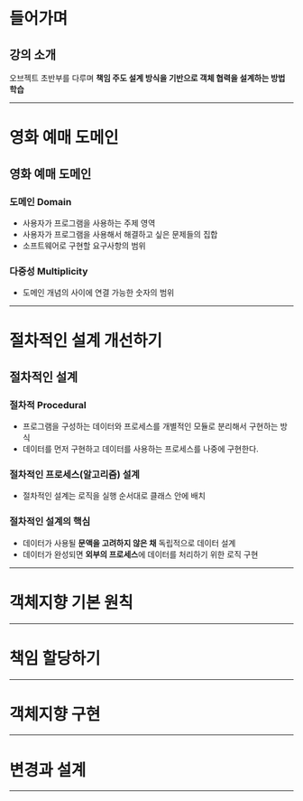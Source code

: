 # 들어가며

## 강의 소개

오브젝트 초반부를 다루며
**책임 주도 설계 방식을 기반으로 객체 협력을 설계하는 방법 학습**
****
# 영화 예매 도메인

## 영화 예매 도메인

### 도메인 Domain
- 사용자가 프로그램을 사용하는 주제 영역
- 사용자가 프로그램을 사용해서 해결하고 싶은 문제들의 집합
- 소프트웨어로 구현할 요구사항의 범위

### 다중성 Multiplicity
- 도메인 개념의 사이에 연결 가능한 숫자의 범위 
****
# 절차적인 설계 개선하기

## 절차적인 설계

### 절차적 Procedural
- 프로그램을 구성하는 데이터와 프로세스를 개별적인 모듈로 분리해서 구현하는 방식
- 데이터를 먼저 구현하고 데이터를 사용하는 프로세스를 나중에 구현한다.

### 절차적인 프로세스(알고리즘) 설계
- 절차적인 설계는 로직을 실행 순서대로 클래스 안에 배치

### 절차적인 설계의 핵심
- 데이터가 사용될 **문액을 고려하지 않은 채** 독립적으로 데이터 설계
- 데이터가 완성되면 **외부의 프로세스**에 데이터를 처리하기 위한 로직 구현
****
# 객체지향 기본 원칙
****
# 책임 할당하기
****
# 객체지향 구현
****
# 변경과 설계
****